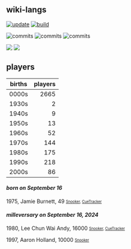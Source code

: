 ## wiki-langs
[![update](https://github.com/dreamerminsk/wiki-langs/actions/workflows/update-tables.yml/badge.svg)](https://github.com/dreamerminsk/wiki-langs/actions/workflows/update-tables.yml)
[![build](https://github.com/dreamerminsk/wiki-langs/actions/workflows/build.yml/badge.svg)](https://github.com/dreamerminsk/wiki-langs/actions/workflows/build.yml)

![commits](https://img.shields.io/github/commit-activity/y/dreamerminsk/wiki-langs)
![commits](https://img.shields.io/github/commit-activity/m/dreamerminsk/wiki-langs)
![commits](https://img.shields.io/github/commit-activity/w/dreamerminsk/wiki-langs)

![](https://img.shields.io/github/languages/code-size/dreamerminsk/wiki-langs)
![](https://img.shields.io/github/repo-size/dreamerminsk/wiki-langs)

## players
| births | players |
| :----: | ------: |
| 0000s | 2665 |
| 1930s | 2 |
| 1940s | 9 |
| 1950s | 13 |
| 1960s | 52 |
| 1970s | 144 |
| 1980s | 175 |
| 1990s | 218 |
| 2000s | 86 |

#### ***born on September 16***
1975, Jamie Burnett, 49 <sub><sup>[Snooker](http://www.snooker.org/res/index.asp?player=53), [CueTracker](http://cuetracker.net/Players/jamie-burnett/)</sup></sub>


#### ***milleversary on September 16, 2024***
1980, Lee Chun Wai Andy, 16000 <sub><sup>[Snooker](http://www.snooker.org/res/index.asp?player=123), [CueTracker](http://cuetracker.net/Players/andy-lee/)</sup></sub>

1997, Aaron Holland, 10000 <sub><sup>[Snooker](http://www.snooker.org/res/index.asp?player=2342)</sup></sub>



